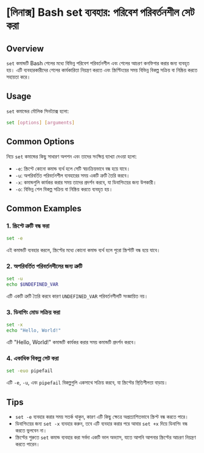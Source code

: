 # [লিনাক্স] Bash set ব্যবহার: পরিবেশ পরিবর্তনশীল সেট করা

## Overview
`set` কমান্ডটি Bash শেলের মধ্যে বিভিন্ন পরিবেশ পরিবর্তনশীল এবং শেলের আচরণ কনফিগার করার জন্য ব্যবহৃত হয়। এটি ব্যবহারকারীদের শেলের কার্যকারিতা নিয়ন্ত্রণ করতে এবং স্ক্রিপ্টিংয়ের সময় বিভিন্ন বিকল্প সক্রিয় বা নিষ্ক্রিয় করতে সহায়তা করে।

## Usage
`set` কমান্ডের মৌলিক সিনট্যাক্স হলো:

```bash
set [options] [arguments]
```

## Common Options
নিচে `set` কমান্ডের কিছু সাধারণ অপশন এবং তাদের সংক্ষিপ্ত ব্যাখ্যা দেওয়া হলো:

- `-e`: স্ক্রিপ্টে কোনো কমান্ড ব্যর্থ হলে সেটি স্বয়ংক্রিয়ভাবে বন্ধ হয়ে যাবে।
- `-u`: অপরিবর্তিত পরিবর্তনশীল ব্যবহারের সময় একটি ত্রুটি তৈরি করবে।
- `-x`: কমান্ডগুলি কার্যকর করার সময় তাদের প্রদর্শন করবে, যা ডিবাগিংয়ের জন্য উপকারী।
- `-o`: বিভিন্ন শেল বিকল্প সক্রিয় বা নিষ্ক্রিয় করতে ব্যবহৃত হয়।

## Common Examples

### 1. স্ক্রিপ্টে ত্রুটি বন্ধ করা
```bash
set -e
```
এই কমান্ডটি ব্যবহার করলে, স্ক্রিপ্টের মধ্যে কোনো কমান্ড ব্যর্থ হলে পুরো স্ক্রিপ্টটি বন্ধ হয়ে যাবে।

### 2. অপরিবর্তিত পরিবর্তনশীলের জন্য ত্রুটি
```bash
set -u
echo $UNDEFINED_VAR
```
এটি একটি ত্রুটি তৈরি করবে কারণ `UNDEFINED_VAR` পরিবর্তনশীলটি সংজ্ঞায়িত নয়।

### 3. ডিবাগিং মোড সক্রিয় করা
```bash
set -x
echo "Hello, World!"
```
এটি "Hello, World!" কমান্ডটি কার্যকর করার সময় কমান্ডটি প্রদর্শন করবে।

### 4. একাধিক বিকল্প সেট করা
```bash
set -euo pipefail
```
এটি `-e`, `-u`, এবং `pipefail` বিকল্পগুলি একসাথে সক্রিয় করবে, যা স্ক্রিপ্টের স্থিতিশীলতা বাড়ায়।

## Tips
- `set -e` ব্যবহার করার সময় সতর্ক থাকুন, কারণ এটি কিছু ক্ষেত্রে অপ্রত্যাশিতভাবে স্ক্রিপ্ট বন্ধ করতে পারে।
- ডিবাগিংয়ের জন্য `set -x` ব্যবহার করুন, তবে এটি ব্যবহার করার পরে আবার `set +x` দিয়ে ডিবাগিং বন্ধ করতে ভুলবেন না।
- স্ক্রিপ্টের শুরুতে `set` কমান্ড ব্যবহার করা সর্বদা একটি ভাল অভ্যাস, যাতে আপনি আপনার স্ক্রিপ্টের আচরণ নিয়ন্ত্রণ করতে পারেন।